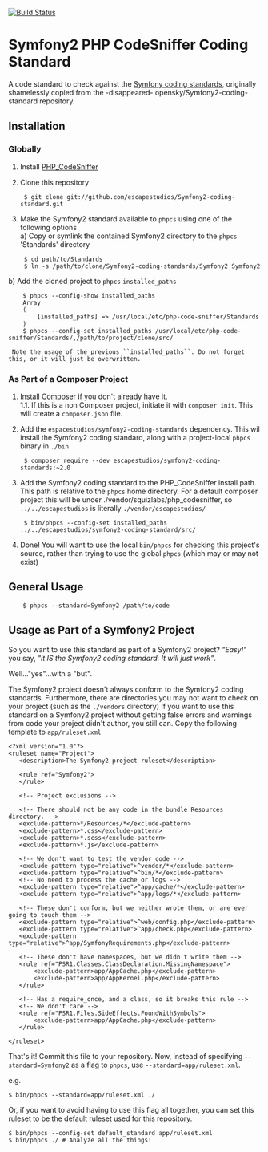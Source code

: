 [![Build Status](https://secure.travis-ci.org/escapestudios/Symfony2-coding-standard.png)](http://travis-ci.org/escapestudios/Symfony2-coding-standard)

Symfony2 PHP CodeSniffer Coding Standard
========================================

A code standard to check against the [Symfony coding standards](http://symfony.com/doc/current/contributing/code/standards.html), originally shamelessly copied from the -disappeared- opensky/Symfony2-coding-standard repository.

Installation
------------
### Globally

1. Install [PHP_CodeSniffer](https://github.com/squizlabs/PHP_CodeSniffer)

2. Clone this repository

        $ git clone git://github.com/escapestudios/Symfony2-coding-standard.git
        
3. Make the Symfony2 standard available to ``phpcs`` using one of the following options  
  a) Copy or symlink the contained Symfony2 directory to the ``phpcs`` 'Standards' directory  

        $ cd path/to/Standards
        $ ln -s /path/to/clone/Symfony2-coding-standards/Symfony2 Symfony2
        
  b) Add the cloned project to ``phpcs`` ``installed_paths``

        $ phpcs --config-show installed_paths
        Array
        (
            [installed_paths] => /usr/local/etc/php-code-sniffer/Standards
        )
        $ phpcs --config-set installed_paths /usr/local/etc/php-code-sniffer/Standards/,/path/to/project/clone/src/
        
     Note the usage of the previous ``installed_paths``. Do not forget this, or it will just be overwritten.

### As Part of a Composer Project


1. [Install Composer](https://getcomposer.org/doc/00-intro.md) if you don't already have it.  
1.1. If this is a non Composer project, initiate it with ``composer init``. This will create a ``composer.json`` flie. 

2. Add the ``espacestudios/symfony2-coding-standards`` dependency. This wil install the Symfony2 coding standard, along with a project-local ``phpcs`` binary in ``./bin``

        $ composer require --dev escapestudios/symfony2-coding-standards:~2.0

3. Add the Symfony2 coding standard to the PHP_CodeSniffer install path. This path is relative to the ``phpcs`` home directory. For a default composer project this will be under ./vendor/squizlabs/php_codesniffer, so ``../../escapestudios`` is literally ``./vendor/escapestudios/``

        $ bin/phpcs --config-set installed_paths ../../escapestudios/symfony2-coding-standard/src/

4. Done! You will want to use the local ``bin/phpcs`` for checking this project's source, rather than trying to use the global ``phpcs`` (which may or may not exist)

General Usage
-------------
        $ phpcs --standard=Symfony2 /path/to/code

Usage as Part of a Symfony2 Project
-----------------------------------
So you want to use this standard as part of a Symfony2 project? _"Easy!"_ you say, _"it IS the Symfony2 coding standard. It will just work"_.

Well..."yes"...with a "but".

The Symfony2 project doesn't always conform to the Symfony2 coding standards. Furthermore, there are directories you may not want to check on your project (such as the ``./vendors`` directory) If you want to use this standard on a Symfony2 project without getting false errors and warnings from code your project didn't author, you still can. Copy the following template to ``app/ruleset.xml``

    <?xml version="1.0"?>
    <ruleset name="Project">
       <description>The Symfony2 project ruleset</description>
    
       <rule ref="Symfony2">
       </rule>
    
       <!-- Project exclusions -->
    
       <!-- There should not be any code in the bundle Resources directory. -->
       <exclude-pattern>*/Resources/*</exclude-pattern>
       <exclude-pattern>*.css</exclude-pattern>
       <exclude-pattern>*.scss</exclude-pattern>
       <exclude-pattern>*.js</exclude-pattern>
    
       <!-- We don't want to test the vendor code -->
       <exclude-pattern type="relative">^vendor/*</exclude-pattern>
       <exclude-pattern type="relative">^bin/*</exclude-pattern>
       <!-- No need to process the cache or logs -->
       <exclude-pattern type="relative">^app/cache/*</exclude-pattern>
       <exclude-pattern type="relative">^app/logs/*</exclude-pattern>
    
       <!-- These don't conform, but we neither wrote them, or are ever going to touch them -->
       <exclude-pattern type="relative">^web/config.php</exclude-pattern>
       <exclude-pattern type="relative">^app/check.php</exclude-pattern>
       <exclude-pattern type="relative">^app/SymfonyRequirements.php</exclude-pattern>
    
       <!-- These don't have namespaces, but we didn't write them -->
       <rule ref="PSR1.Classes.ClassDeclaration.MissingNamespace">
           <exclude-pattern>app/AppCache.php</exclude-pattern>
           <exclude-pattern>app/AppKernel.php</exclude-pattern>
       </rule>
    
       <!-- Has a require_once, and a class, so it breaks this rule -->
       <!-- We don't care -->
       <rule ref="PSR1.Files.SideEffects.FoundWithSymbols">
           <exclude-pattern>app/AppCache.php</exclude-pattern>
       </rule>
    
    </ruleset>
    
That's it! Commit this file to your repository. Now, instead of specifying ``--standard=Symfony2`` as a flag to ``phpcs``, use ``--standard=app/ruleset.xml``.

e.g.

    $ bin/phpcs --standard=app/ruleset.xml ./

Or, if you want to avoid having to use this flag all together, you can set this ruleset to be the default ruleset used for this repository.

    $ bin/phpcs --config-set default_standard app/ruleset.xml
    $ bin/phpcs ./ # Analyze all the things!
